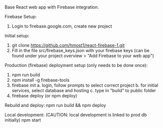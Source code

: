 Base React web app with Firebase integration. 

Firebase Setup: 
1. Login to firebase.google.com, create new project

Initial setup: 
1. git clone https://github.com/hmost1/react-firebase-1.git
2. Fill in the file src/firebase_keys.json with your firebase keys
(can be found under your project overview > "Add Firebase to your web app")

Production (firebase) deployment setup (only needs to be done once): 
1. npm run build
2. npm install -g firebase-tools
3. firebase init
  a. login, follow prompts to select correct project
  b. for initial services, select database and hosting 
  c. type in "build" to public folder 
4. firebase deploy (or npm deploy) 

Rebuild and deploy: 
npm run build && npm deploy 


Local development: (CAUTION: local development is linked to prod db initially)
npm start 


